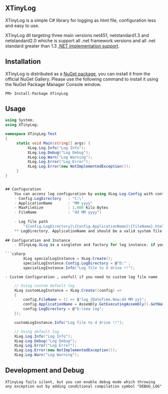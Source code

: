 ## XTinyLog

XTinyLog is a simple C# library for logging as html file, configuration less and easy to use.

XTinyLog dll targeting three main versions net451, netstandard1.3 and netstandard2.0 
whiche is support all .net framework versions and all .net standard greater than 1.3 [.NET implementation support](https://docs.microsoft.com/en-us/dotnet/standard/net-standard).

## Installation

XTinyLog is distributed as a [NuGet package](https://www.nuget.org/packages/XTinyLog), you can install it from the official NuGet Gallery. Please use the following command to install it using the NuGet Package Manager Console window.

```
PM> Install-Package XTinyLog
```

## Usage
```csharp
using System;
using XTinyLog;

namespace XTinyLog.Test
{
     static void Main(string[] args) {
		  XLog.Log.Info("Log Info");
          XLog.Log.Debug("Log Debug");
		  XLog.Log.Warn("Log Warning");
          XLog.Log.Error("Log Error");
          XLog.Log.Error(new NotImplementedException());
	 }
}


## Configuration
	You can access log configuration by using XLog.Log.Config with contains :
	- Config.LogDirectory 	: "C:\" 
	- ApplicationName 		: "MM yyyy"
    - MaxFileSize 			: 1,000 Kilo Bytes
    - FileName  			: "dd MM yyyy")
	
	- Log file path  
		"{Config.LogDirectory}\{Config.ApplicationName}\{fileName}.html"
	** LogDirectory, ApplicationName and should be a valid system file name, can't contains "\/:*?"<>|"
	
## Configuration and Instance 
	- XTinyLog.XLog is a singleton and factory for log instance, if you have multiple instance or different log configuration , you can use a specific instance as

```csharp	
        XLog specialLogInstance = XLog.Create();
        specialLogInstance.Config.LogDirectory = @"D:" ;
        specialLogInstance.Info("Log file to d drive !!");
```

	- Custom Configuration , usefull if you need to custom log file name 

```csharp	
	// Using custom default log 
	XLog customLogInstance = XLog.Create((config) =>
	{
		config.FileName = () => $"log_{DateTime.Now:dd MM yy}";
		config.ApplicationName = Assembly.GetExecutingAssembly().GetName().Name;
		config.LogDirectory = @"D:\new log";
	});

	customLogInstance.Info("Log file to d drive !!");

	// Using default log 
	XLog.Log.Info("Log Info");
	XLog.Log.Debug("Log Debug");
	XLog.Log.Error("Log Error");
	XLog.Log.Error(new NotImplementedException());
	XLog.Log.Warn("Log Warning");
```

## Development and Debug
	XTinyLog fails silent, but you can enable debug mode which throwing any exception out by adding conditional compilation symbol "DEBUG_LOG"	
